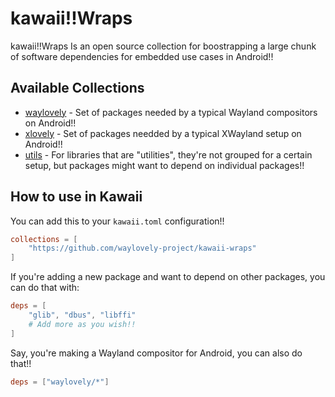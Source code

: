 # kawaii!!Wraps

kawaii!!Wraps Is an open source collection for boostrapping a large chunk of software dependencies for embedded use cases in Android!!

## Available Collections
- [waylovely](./waylovely) - Set of packages needed by a typical Wayland compositors on Android!!
- [xlovely](./xlovely) - Set of packages needded by a typical XWayland setup on Android!!
- [utils](./utils) - For libraries that are "utilities", they're not grouped for a certain setup, but packages might want to depend on individual packages!!

## How to use in Kawaii
You can add this to your `kawaii.toml` configuration!!

```toml
collections = [
    "https://github.com/waylovely-project/kawaii-wraps"
]
```

If you're adding a new package and want to depend on other packages, you can do that with:
```toml
deps = [
    "glib", "dbus", "libffi"
    # Add more as you wish!!
]
```
Say, you're making a Wayland compositor for Android, you can also do that!!
```toml
deps = ["waylovely/*"]
```